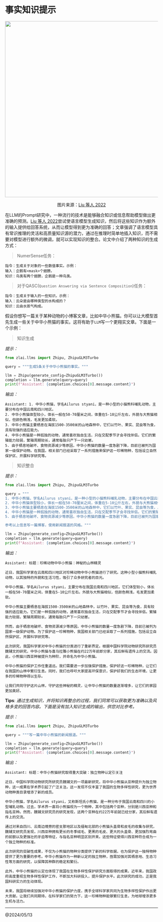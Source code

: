 # 事实知识提示

<center>
<img src="https://www.promptingguide.ai/_next/image?url=%2F_next%2Fstatic%2Fmedia%2Fgen-knowledge.055b8d37.png&w=828&q=75" width="580px">

图片来源：[Liu 等人 2022](https://arxiv.org/pdf/2110.08387.pdf)
</center>

在LLM的Prompt研究中，一种流行的技术是能够融合知识或信息帮助模型做出更准确的预测。[Liu 等人 2022](https://arxiv.org/pdf/2110.08387.pdf)尝试使语言模型生成知识，然后将这些知识作为额外的输入提供给回答系统，从而让模型得到更为准确的回答；文章强调了语言模型具有常识推理的灵活和高质量知识源的潜力，通过在推理时简单地插入知识，而不需要对模型进行额外的微调，就可以实现知识的整合。论文中介绍了两种知识的生成方式：

> NumerSense任务：

```text
指令：生成关于对象的一些数值事实。示例：
输入：企鹅有<mask>个翅膀。
知识：鸟类有两个翅膀，企鹅是一种鸟类。
```

> 对于QASC(`Question Answering via Sentence Composition`)任务：

```text
指令：生成关于输入的一些知识。示例：
输入：云朵是由哪种类型的水构成的？
知识：云由水蒸气构成。
```

假设你想写一篇关于某种动物的小博客文章，比如中华小熊猫。你可以让大模型首先生成一些关于中华小熊猫的事实。这将有助于`LLM`写一个更翔实文章。下面是一个示例：

> 知识生成

*提示：*

```python
from zlai.llms import Zhipu, ZhipuGLM3Turbo

query = """生成5条关于中华小熊猫的事实。"""

llm = Zhipu(generate_config=ZhipuGLM3Turbo())
completion = llm.generate(query=query)
print(f"Assistant: {completion.choices[0].message.content}")
```

*输出：*

```text
Assistant: 1. 中华小熊猫，学名Ailurus styani，是一种小型的小猫熊科哺乳动物，主要分布在中国云南和四川地区。
2. 中华小熊猫体型较小，体长一般在50-70厘米之间，体重在5-10公斤左右，外貌与大熊猫相似，但颜色稍浅，毛发更加柔软。
3. 中华小熊猫主要栖息在海拔1500-3500米的山地森林中，它们以竹叶、果实、昆虫等为食，具有较强的适应能力。
4. 中华小熊猫是一种孤独的动物，通常喜欢独自生活，只在交配季节才会寻找伴侣。它们的繁殖能力较弱，繁殖周期较长，通常每胎只产下一只幼崽。
5. 由于栖息地破坏、食物资源减少等原因，中华小熊猫的数量一度急剧下降，目前已被列为国家一级保护动物。在我国，相关部门已经采取了一系列措施来保护这一珍稀物种，包括设立自然保护区、开展科学研究等。
```

> 知识整合

*提示：*

```python
from zlai.llms import Zhipu, ZhipuGLM3Turbo

query = """
1. 中华小熊猫，学名Ailurus styani，是一种小型的小猫熊科哺乳动物，主要分布在中国云南和四川地区。
2. 中华小熊猫体型较小，体长一般在50-70厘米之间，体重在5-10公斤左右，外貌与大熊猫相似，但颜色稍浅，毛发更加柔软。
3. 中华小熊猫主要栖息在海拔1500-3500米的山地森林中，它们以竹叶、果实、昆虫等为食，具有较强的适应能力。
4. 中华小熊猫是一种孤独的动物，通常喜欢独自生活，只在交配季节才会寻找伴侣。它们的繁殖能力较弱，繁殖周期较长，通常每胎只产下一只幼崽。
5. 由于栖息地破坏、食物资源减少等原因，中华小熊猫的数量一度急剧下降，目前已被列为国家一级保护动物。在我国，相关部门已经采取了一系列措施来保护这一珍稀物种，包括设立自然保护区、开展科学研究等。

参考以上信息写一篇博客，使用新闻报道的风格。"""

llm = Zhipu(generate_config=ZhipuGLM3Turbo())
completion = llm.generate(query=query)
print(f"Assistant: {completion.choices[0].message.content}")
```

*输出：*

```text
Assistant: 标题：珍稀动物中华小熊猫：神秘的山林精灵

近日，我国科学家在云南和四川地区对珍稀动物中华小熊猫进行了研究。这种小型小猫熊科哺乳动物，以其独特的外貌和生活习性，吸引了众多研究者的目光。

中华小熊猫，学名Ailurus styani，主要分布在我国云南和四川地区。它们体型较小，体长一般在50-70厘米之间，体重在5-10公斤左右。外貌与大熊猫相似，但颜色稍浅，毛发更加柔软。

中华小熊猫主要栖息在海拔1500-3500米的山地森林中，以竹叶、果实、昆虫等为食，具有较强的适应能力。它们是一种孤独的动物，通常喜欢独自生活，只在交配季节才会寻找伴侣。繁殖能力较弱，繁殖周期较长，通常每胎只产下一只幼崽。

然而，由于栖息地破坏、食物资源减少等原因，中华小熊猫的数量一度急剧下降，目前已被列为国家一级保护动物。为了保护这一珍稀物种，我国相关部门已经采取了一系列措施，包括设立自然保护区、开展科学研究等。

此次研究，我国科学家对中华小熊猫的分类进行了重新界定。根据中国科学院动物研究所研究员魏辅文的研究，中华小熊猫与喜马拉雅小熊猫在约22万年前即分家，其后鲜有遗传上的交流。因此，小熊猫川西亚种被提升为种阶，并命名为中华小熊猫。

中华小熊猫的保护工作任重道远。我们需要进一步加强保护措施，保护好这一珍稀物种，让它们在我国的山林中繁衍生息。同时，我们也呼吁大家提高环保意识，保护好我们的生态环境，让更多的珍稀物种得以生存。

让我们共同守护这片山林，守护这些神秘的精灵，让中华小熊猫的数量逐渐增多，让它们的家园更加美好。
```

**Tips**: *通过生成知识，并将知识再整合的过程，我们同常可以获取更为准确以及风格多变的回答内容。下面是没有加入知识生成的输出，供您对比参考。*

*提示：*

```python
from zlai.llms import Zhipu, ZhipuGLM3Turbo

query = """写一篇中华小熊猫的新闻报道。"""

llm = Zhipu(generate_config=ZhipuGLM3Turbo())
completion = llm.generate(query=query)
print(f"Assistant: {completion.choices[0].message.content}")
```

*输出：*

```text
Assistant: 标题：中华小熊猫研究取得重大突破：独立物种认定引关注

近日，中国科学院动物研究所研究员魏辅文的一项最新研究，将中华小熊猫从亚种提升为独立物种，这一成果在学术界引起了广泛关注。这一发现不仅丰富了我国的生物多样性研究，更为世界动物种类目录增添了新的成员。

中华小熊猫，学名Ailurus styani，又称斯坦氏小熊猫，是一种分布于我国云南和四川的小型哺乳动物。过去，学术界一直将小熊猫视为一个物种，其中包括两个亚种，分别是川西亚种和指名亚种。然而，魏辅文研究员的研究发现，这两个亚种在约22万年前就已经分家，其后鲜有遗传上的交流。

通过对来自四川、云南边境旁的密支那地区以及缅甸北部的小熊猫头盖骨和皮毛的收集与研究，魏辅文研究员发现，川西亚种拥有更长的冬季绒毛、更黑的毛皮、更大的头盖骨、更加强烈弯曲的前额以及更强壮的牙齿等特征，与指名亚种明显区别开来。这些特征使得川西亚种符合成为一个独立物种的标准。

此次研究的突破性成果，不仅为小熊猫的物种分类提供了新的科学依据，也为保护这一独特物种提供了更为重要的参考。中华小熊猫作为一种新认定的独立物种，亟需加强对其栖息地、生态习性等方面的研究，以保障其种群的稳定和繁衍。

此外，中华小熊猫的认定也体现了我国在生物多样性保护研究方面取得的成果。近年来，我国政府高度重视生物多样性保护工作，不断加大科研投入，提升保护水平。此次研究的成功，正是我国科研实力的生动体现。

未来，我国将继续加强对中华小熊猫的保护力度，携手全球科学家共同为生物多样性保护作出更大贡献。让我们共同期待，在科学家们的努力下，这一珍稀物种能够繁衍生息，为地球增添更多生机与活力。
```

----
@2024/05/13
